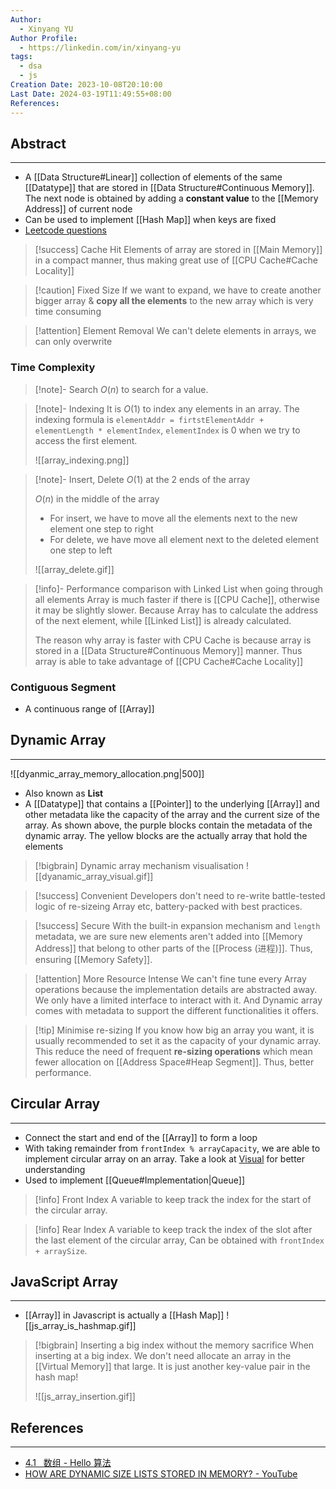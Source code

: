 ```yaml
---
Author:
  - Xinyang YU
Author Profile:
  - https://linkedin.com/in/xinyang-yu
tags:
  - dsa
  - js
Creation Date: 2023-10-08T20:10:00
Last Date: 2024-03-19T11:49:55+08:00
References: 
---
```

## Abstract
---
- A [[Data Structure#Linear]] collection of elements of the same [[Datatype]] that are stored in [[Data Structure#Continuous Memory]]. The next node is obtained by adding a **constant value** to the [[Memory Address]] of current node
- Can be used to implement [[Hash Map]] when keys are fixed
- [Leetcode questions](https://github.com/youngyangyang04/leetcode-master#%E6%95%B0%E7%BB%84)

>[!success] Cache Hit
> Elements of array are stored in [[Main Memory]] in a compact manner, thus making great use of [[CPU Cache#Cache Locality]]

>[!caution] Fixed Size
> If we want to expand, we have to create another bigger array & **copy all the elements** to the new array which is very time consuming 

>[!attention] Element Removal
> We can't delete elements in arrays, we can only overwrite

### Time Complexity 
>[!note]- Search
> $O(n)$ to search for a value.

>[!note]- Indexing
> It is $O(1)$  to index any elements in an array. The indexing formula is `elementAddr = firtstElementAddr + elementLength * elementIndex`, `elementIndex` is $0$ when we try to access the first element.
> 
> ![[array_indexing.png]]

>[!note]- Insert, Delete
> $O(1)$ at the 2 ends of the array
> 
> $O(n)$ in the middle of the array
> - For insert, we have to move all the elements next to the new element one step to right
> - For delete, we have move all element next to the deleted element one step to left
> 
> ![[array_delete.gif]]

>[!info]- Performance comparison with Linked List when going through all elements
> Array is much faster if there is [[CPU Cache]], otherwise it may be slightly slower. Because Array has to calculate the address of the next element, while [[Linked List]] is already calculated.
> 
> The reason why array is faster with CPU Cache is because array is stored in a [[Data Structure#Continuous Memory]] manner. Thus array is able to take advantage of [[CPU Cache#Cache Locality]]

### Contiguous Segment
- A continuous range of [[Array]]


## Dynamic Array
---
![[dyanmic_array_memory_allocation.png|500]]
- Also known as **List**
- A [[Datatype]] that contains a [[Pointer]] to the underlying [[Array]] and other metadata like the capacity of the array and the current size of the array. As shown above, the purple blocks contain the metadata of the dynamic array. The yellow blocks are the actually array that hold the elements


>[!bigbrain] Dynamic array mechanism visualisation
> ![[dyanamic_array_visual.gif]]


>[!success] Convenient
> Developers don't need to re-write battle-tested logic of re-sizeing Array etc, battery-packed with best practices.

>[!success] Secure
> With the built-in expansion mechanism and `length` metadata, we are sure new elements aren't added into [[Memory Address]] that belong to other parts of the [[Process (进程)]]. Thus, ensuring [[Memory Safety]].

>[!attention] More Resource Intense
> We can't fine tune every Array operations because the implementation details are abstracted away. We only have a limited interface to interact with it. And Dynamic array comes with metadata to support the different functionalities it offers.

>[!tip] Minimise re-sizing
> If you know how big an array you want, it is usually recommended to set it as the capacity of your dynamic array. This reduce the need of frequent **re-sizing operations** which mean fewer allocation on [[Address Space#Heap Segment]]. Thus, better performance.
## Circular Array
---
- Connect the start and end of the [[Array]] to form a loop
- With taking remainder from ``frontIndex % arrayCapacity``, we are able to implement circular array on an array. Take a look at [Visual](https://www.hello-algo.com/chapter_stack_and_queue/queue/#2) for better understanding
- Used to implement [[Queue#Implementation|Queue]]

>[!info] Front Index
> A variable to keep track the index for the start of the circular array.

>[!info] Rear Index
> A variable to keep track the index of the slot after the last element of the circular array, Can be obtained with `frontIndex + arraySize`.


## JavaScript Array
---
- [[Array]] in Javascript is actually a [[Hash Map]]
![[js_array_is_hashmap.gif]]


>[!bigbrain] Inserting a big index without the memory sacrifice
> When inserting at a big index. We don't need allocate an array in the [[Virtual Memory]] that large. It is just another key-value pair in the hash map!
> 
> ![[js_array_insertion.gif]]
## References
---
- [4.1   数组 - Hello 算法](https://www.hello-algo.com/chapter_array_and_linkedlist/array/)
- [HOW ARE DYNAMIC SIZE LISTS STORED IN MEMORY? - YouTube](https://youtu.be/xFMXIgvlgcY?si=0DE9NobYKB97fFnc)